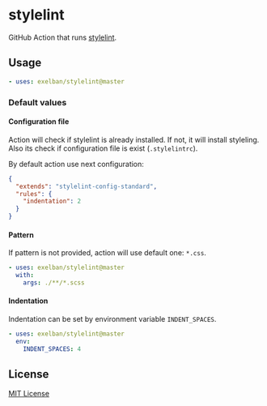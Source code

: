 # stylelint
GitHub Action that runs [stylelint](https://stylelint.io).

## Usage

```yaml
- uses: exelban/stylelint@master
```

### Default values
#### Configuration file
Action will check if stylelint is already installed. If not, it will install styleling.
Also its check if configuration file is exist (`.stylelintrc`).

By default action use next configuration:
```json
{
  "extends": "stylelint-config-standard",
  "rules": {
    "indentation": 2
  }
}
```

#### Pattern
If pattern is not provided, action will use default one: `*.css`.
```yaml
- uses: exelban/stylelint@master
  with:
    args: ./**/*.scss
```

#### Indentation
Indentation can be set by environment variable `INDENT_SPACES`.

```yaml
- uses: exelban/stylelint@master
  env:
    INDENT_SPACES: 4
```

## License
[MIT License](https://github.com/exelban/stylelint/blob/master/LICENSE)